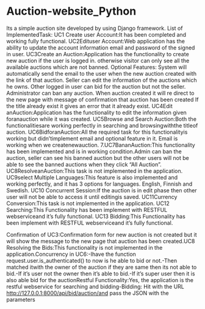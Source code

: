 # Auction-website_Python
Its a simple auction site developed by using Django framework.
List of ImplementedTask:
UC1 Create user Account:It has been completed and working fully functional.
UC2Edituser Account:Web application has the ability to update the account information email and password of the signed in user.
UC3Create an Auction:Application has the functionality to create new auction if the user is logged in. otherwise visitor can only see all the available auctions which are not banned.
Optional Features:
System will automatically send the email to the user when the new auction created with the link of that auction.
Seller can edit the information of the auctions which he owns.
Other logged in user can bid for the auction but not the seller.
Administrator can ban any auction.
When auction created it will re direct to the new page with message of confirmation that auction has been created
If the title already exist it gives an error that it already exist.
UC4Edit anAuction:Application has the functionality to edit the information given foranauction while it was created.
UC5Browse and Search Auction:Both the functionalitiesare working perfectly in searching and browsingwiththe titleof auction.
UC6BidforanAuction:All the required task for this functionalityis working but didn’timplement email and optional feature in it. Email is working when we createnewauction.
7.UC7BananAuction:This functionality has been implemented and is in working condition.Admin can ban the auction, seller can see his banned auction but the other users will not be able to see the banned auctions when they click “All Auction”.
UC8ResolveanAuction:This task is not implemented in the application.
UC9select Multiple Languages:This feature is also implemented and working perfectly, and it has 3 options for languages. English, Finnish and Swedish.
UC10 Concurrent Session:If the auction is in edit phase then other user will not be able to access it until editingis saved.
UC11Currency Conversion:This task is not implemented in the application.
UC12 Searching:This Functionality has been implement with RESTFUL webserviceand it’s fully functional.
UC13 Bidding:This Functionality has been implement with RESTFUL webserviceand it’s fully functional.

Confirmation of UC3:Confirmation form for new auction is not created but it will show the message to the new page that auction has been created.UC8 Resolving the Bids:This functionality is not implemented in the application.Concurrency in UC6:-Ihave the function request.user.is_authenticated() to now is he able to bid or not.-Then matched itwith the owner of the auction if they are same then its not able to bid.-If it’s user not the owner then it’s able to bid.-If it’s super user then it is also able bid for the auctionRestful Functionality:Yes, the application is the restful webservice for searching and bidding-Bidding: Hit with the URL http://127.0.0.1:8000/api/bid/auction/and pass the JSON with the parameters
